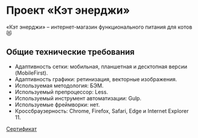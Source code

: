 # Проект «Кэт энерджи» 
«Кэт энерджи» – интернет-магазин функционального питания для котов 😻

## Общие технические требования 
* Адаптивность сетки: мобильная, планшетная и десктопная версии (MobileFirst).
* Адаптивность графики: ретинизация, векторные изображения.
* Используемая методология: БЭМ.
* Используемый препроцессор: Less.
* Используемый инструмент автоматизации: Gulp.
* Используемые фреймворки: нет.
* Кроссбраузерность: Chrome, Firefox, Safari, Edge и Internet Explorer 11.

[Сертификат](https://assets.htmlacademy.ru/certificates/intensive/157/1328569.pdf?1594908858)
